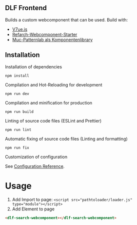 ## DLF Frontend

Builds a custom webcomponent that can be used. Build with:

- [V7ue.js](https://vuejs.org/)
- [Refarch-Webcomponent-Starter](https://github.com/it-at-m/refarch-templates/tree/main/refarch-webcomponent)
- [Muc-Patternlab als Komponentenlibrary](https://it-at-m.github.io/muc-patternlab-vue/)

## Installation

Installation of dependencies

```
npm install
```

Compilation and Hot-Reloading for development

```
npm run dev
```

Compilation and minification for production

```
npm run build
```

Linting of source code files (ESLint and Prettier)

```
npm run lint
```

Automatic fixing of source code files (Linting and formatting)

```
npm run fix
```

Customization of configuration

See [Configuration Reference](https://vitejs.dev/config/).

# Usage

1. Add Import to page:
   `<script src="pathtoloader/loader.js" type="module"></script>`
2. Add Element to page

```html
<dlf-search-webcomponent></dlf-search-webcomponent>
```
